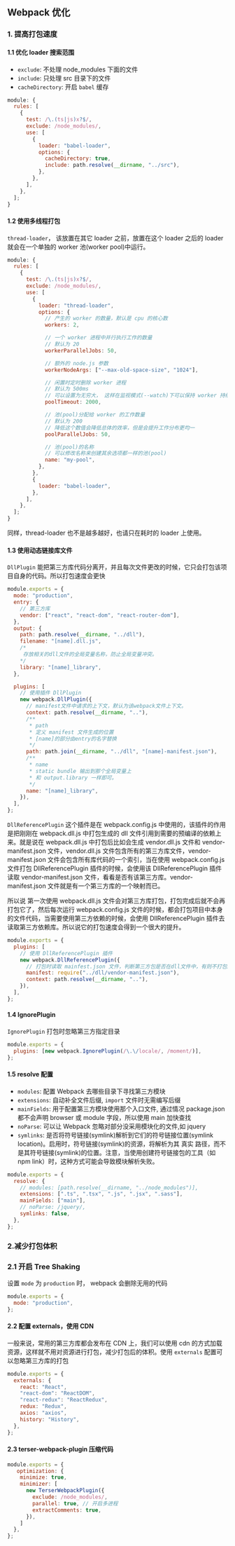 ## Webpack 优化

### 1. 提高打包速度

#### 1.1 优化 loader 搜索范围

- `exclude`: 不处理 node_modules 下面的文件
- `include`: 只处理 src 目录下的文件
- `cacheDirectory`: 开启 `babel` 缓存

```js
module: {
  rules: [
    {
      test: /\.(ts|js)x?$/,
      exclude: /node_modules/,
      use: [
        {
          loader: "babel-loader",
          options: {
            cacheDirectory: true,
            include: path.resolve(__dirname, "../src"),
          },
        },
      ],
    },
  ];
}
```

#### 1.2 使用多线程打包

`thread-loader`， 该放置在其它 loader 之前，放置在这个 loader 之后的 loader 就会在一个单独的 worker 池(worker pool)中运行。

```js
module: {
  rules: [
    {
      test: /\.(ts|js)x?$/,
      exclude: /node_modules/,
      use: [
        {
          loader: "thread-loader",
          options: {
            // 产生的 worker 的数量，默认是 cpu 的核心数
            workers: 2,

            // 一个 worker 进程中并行执行工作的数量
            // 默认为 20
            workerParallelJobs: 50,

            // 额外的 node.js 参数
            workerNodeArgs: ["--max-old-space-size", "1024"],

            // 闲置时定时删除 worker 进程
            // 默认为 500ms
            // 可以设置为无穷大， 这样在监视模式(--watch)下可以保持 worker 持续存在
            poolTimeout: 2000,

            // 池(pool)分配给 worker 的工作数量
            // 默认为 200
            // 降低这个数值会降低总体的效率，但是会提升工作分布更均一
            poolParallelJobs: 50,

            // 池(pool)的名称
            // 可以修改名称来创建其余选项都一样的池(pool)
            name: "my-pool",
          },
        },
        {
          loader: "babel-loader",
        },
      ],
    },
  ];
}
```

同样，thread-loader 也不是越多越好，也请只在耗时的 loader 上使用。

#### 1.3 使用动态链接库文件

`DllPlugin` 能把第三方库代码分离开，并且每次文件更改的时候，它只会打包该项目自身的代码。所以打包速度会更快

```js
module.exports = {
  mode: "production",
  entry: {
    // 第三方库
    vendor: ["react", "react-dom", "react-router-dom"],
  },
  output: {
    path: path.resolve(__dirname, "../dll"),
    filename: "[name].dll.js",
    /*
     存放相关的dll文件的全局变量名称，防止全局变量冲突。
    */
    library: "[name]_library",
  },

  plugins: [
    // 使用插件 DllPlugin
    new webpack.DllPlugin({
      // manifest文件中请求的上下文，默认为该webpack文件上下文。
      context: path.resolve(__dirname, ".."),
      /**
       * path
       * 定义 manifest 文件生成的位置
       * [name]的部分由entry的名字替换
       */
      path: path.join(__dirname, "../dll", "[name]-manifest.json"),
      /**
       * name
       * static bundle 输出到那个全局变量上
       * 和 output.library 一样即可。
       */
      name: "[name]_library",
    }),
  ],
};
```

`DllReferencePlugin` 这个插件是在 webpack.config.js 中使用的，该插件的作用是把刚刚在 webpack.dll.js 中打包生成的 dll 文件引用到需要的预编译的依赖上来。就是说在 webpack.dll.js 中打包后比如会生成 vendor.dll.js 文件和 vendor-manifest.json 文件，vendor.dll.js 文件包含所有的第三方库文件，vendor-manifest.json 文件会包含所有库代码的一个索引，当在使用 webpack.config.js 文件打包 DllReferencePlugin 插件的时候，会使用该 DllReferencePlugin 插件读取 vendor-manifest.json 文件，看看是否有该第三方库。vendor-manifest.json 文件就是有一个第三方库的一个映射而已。

所以说 第一次使用 webpack.dll.js 文件会对第三方库打包，打包完成后就不会再打包它了，然后每次运行 webpack.config.js 文件的时候，都会打包项目中本身的文件代码，当需要使用第三方依赖的时候，会使用 DllReferencePlugin 插件去读取第三方依赖库。所以说它的打包速度会得到一个很大的提升。

```js
module.exports = {
  plugins: [
    // 使用 DllReferencePlugin 插件
    new webpack.DllReferencePlugin({
      // 打包时读取 mainfest.json 文件，判断第三方包是否在dll文件中，有则不打包。
      manifest: require("../dll/vendor-manifest.json"),
      context: path.resolve(__dirname, ".."),
    }),
  ],
};
```

#### 1.4 IgnorePlugin

`IgnorePlugin` 打包时忽略第三方指定目录

```js
module.exports = {
  plugins: [new webpack.IgnorePlugin(/\.\/locale/, /moment/)],
};
```

#### 1.5 resolve 配置

- `modules`: 配置 Webpack 去哪些目录下寻找第三方模块
- `extensions`: 自动补全文件后缀, `import` 文件时无需编写后缀
- `mainFields`: 用于配置第三方模块使用那个入口文件, 通过情况 package.json 都不会声明 browser 或 module 字段，所以使用 main 加快查找
- `noParse`: 可以让 Webpack 忽略对部分没采用模块化的文件,如 jquery
- `symlinks`: 是否将符号链接(symlink)解析到它们的符号链接位置(symlink location)。启用时，符号链接(symlink)的资源，将解析为其 真实 路径，而不是其符号链接(symlink)的位置。注意，当使用创建符号链接包的工具（如 npm link）时，这种方式可能会导致模块解析失败。

```js
module.exports = {
  resolve: {
    // modules: [path.resolve(__dirname, "../node_modules")],
    extensions: [".ts", ".tsx", ".js", ".jsx", ".sass"],
    mainFields: ["main"],
    // noParse: /jquery/,
    symlinks: false,
  },
};
```

### 2.减少打包体积

### 2.1 开启 Tree Shaking

设置 `mode` 为 `production` 时， webpack 会删除无用的代码

```js
module.exports = {
  mode: "production",
};
```

#### 2.2 配置 externals，使用 CDN

一般来说，常用的第三方库都会发布在 CDN 上，我们可以使用 cdn 的方式加载资源，这样就不用对资源进行打包，减少打包后的体积。使用 `externals` 配置可以忽略第三方库的打包

```js
module.exports = {
  externals: {
    react: "React",
    "react-dom": "ReactDOM",
    "react-redux": "ReactRedux",
    redux: "Redux",
    axios: "axios",
    history: "History",
  },
};
```

<!-- #### 2.3  动态导入和按需加载 
使用 '@loadable/component' 动态加载

``` js
import loadable from '@loadable/component'

// 组件按需加载(Code Spliting)
const Layout = loadable(() => import('./components/layout'));
``` -->

#### 2.3 terser-webpack-plugin 压缩代码
``` js
module.exports = {
   optimization: {
    minimize: true,
    minimizer: [
      new TerserWebpackPlugin({
        exclude: /node_modules/,
        parallel: true, // 开启多进程
        extractComments: true,
      }),
    ]
  },
};
```

